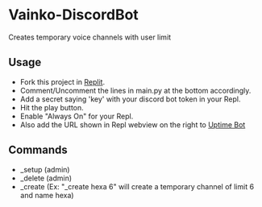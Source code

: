 # Vainko-DiscordBot
 Creates temporary voice channels with user limit
 
 ## Usage
- Fork this project in [Replit](https://replit.com/~).
- Comment/Uncomment the lines in main.py at the bottom accordingly.
- Add a secret saying 'key' with your discord bot token in your Repl.
- Hit the play button.
- Enable "Always On" for your Repl.
- Also add the URL shown in Repl webview on the right to [Uptime Bot](https://uptimerobot.com/)

## Commands
- _setup (admin)
- _delete (admin)
- _create
(Ex: "_create hexa 6" will create a temporary channel of limit 6 and name hexa)
